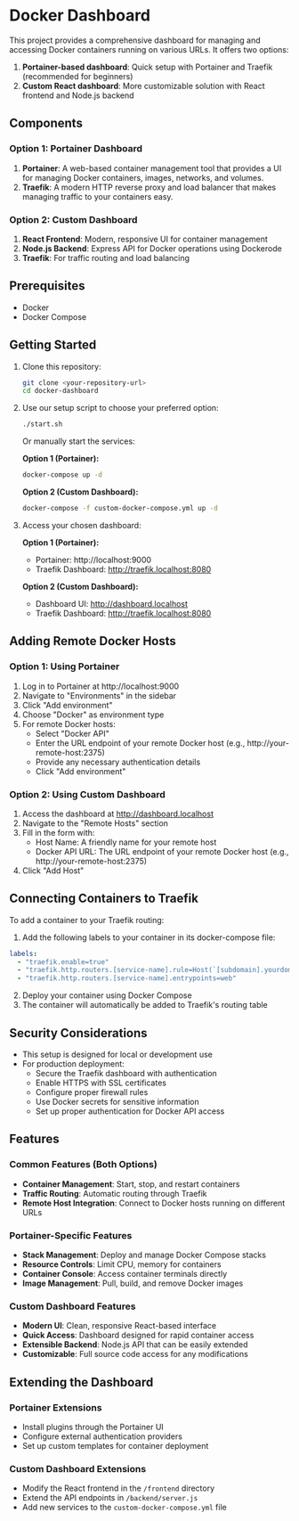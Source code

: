 # Docker Dashboard

This project provides a comprehensive dashboard for managing and accessing Docker containers running on various URLs. It offers two options:

1. **Portainer-based dashboard**: Quick setup with Portainer and Traefik (recommended for beginners)
2. **Custom React dashboard**: More customizable solution with React frontend and Node.js backend

## Components

### Option 1: Portainer Dashboard
1. **Portainer**: A web-based container management tool that provides a UI for managing Docker containers, images, networks, and volumes.
2. **Traefik**: A modern HTTP reverse proxy and load balancer that makes managing traffic to your containers easy.

### Option 2: Custom Dashboard
1. **React Frontend**: Modern, responsive UI for container management
2. **Node.js Backend**: Express API for Docker operations using Dockerode
3. **Traefik**: For traffic routing and load balancing

## Prerequisites

- Docker
- Docker Compose

## Getting Started

1. Clone this repository:
   ```bash
   git clone <your-repository-url>
   cd docker-dashboard
   ```

2. Use our setup script to choose your preferred option:
   ```bash
   ./start.sh
   ```
   
   Or manually start the services:
   
   **Option 1 (Portainer):**
   ```bash
   docker-compose up -d
   ```
   
   **Option 2 (Custom Dashboard):**
   ```bash
   docker-compose -f custom-docker-compose.yml up -d
   ```

3. Access your chosen dashboard:
   
   **Option 1 (Portainer):**
   - Portainer: http://localhost:9000
   - Traefik Dashboard: http://traefik.localhost:8080
   
   **Option 2 (Custom Dashboard):**
   - Dashboard UI: http://dashboard.localhost
   - Traefik Dashboard: http://traefik.localhost:8080

## Adding Remote Docker Hosts

### Option 1: Using Portainer

1. Log in to Portainer at http://localhost:9000
2. Navigate to "Environments" in the sidebar
3. Click "Add environment"
4. Choose "Docker" as environment type
5. For remote Docker hosts:
   - Select "Docker API"
   - Enter the URL endpoint of your remote Docker host (e.g., http://your-remote-host:2375)
   - Provide any necessary authentication details
   - Click "Add environment"

### Option 2: Using Custom Dashboard

1. Access the dashboard at http://dashboard.localhost
2. Navigate to the "Remote Hosts" section
3. Fill in the form with:
   - Host Name: A friendly name for your remote host
   - Docker API URL: The URL endpoint of your remote Docker host (e.g., http://your-remote-host:2375)
4. Click "Add Host"

## Connecting Containers to Traefik

To add a container to your Traefik routing:

1. Add the following labels to your container in its docker-compose file:

```yaml
labels:
  - "traefik.enable=true"
  - "traefik.http.routers.[service-name].rule=Host(`[subdomain].yourdomain.com`)"
  - "traefik.http.routers.[service-name].entrypoints=web"
```

2. Deploy your container using Docker Compose
3. The container will automatically be added to Traefik's routing table

## Security Considerations

- This setup is designed for local or development use
- For production deployment:
  - Secure the Traefik dashboard with authentication
  - Enable HTTPS with SSL certificates
  - Configure proper firewall rules
  - Use Docker secrets for sensitive information
  - Set up proper authentication for Docker API access

## Features

### Common Features (Both Options)
- **Container Management**: Start, stop, and restart containers
- **Traffic Routing**: Automatic routing through Traefik
- **Remote Host Integration**: Connect to Docker hosts running on different URLs

### Portainer-Specific Features
- **Stack Management**: Deploy and manage Docker Compose stacks
- **Resource Controls**: Limit CPU, memory for containers
- **Container Console**: Access container terminals directly
- **Image Management**: Pull, build, and remove Docker images

### Custom Dashboard Features
- **Modern UI**: Clean, responsive React-based interface
- **Quick Access**: Dashboard designed for rapid container access
- **Extensible Backend**: Node.js API that can be easily extended
- **Customizable**: Full source code access for any modifications

## Extending the Dashboard

### Portainer Extensions
- Install plugins through the Portainer UI
- Configure external authentication providers
- Set up custom templates for container deployment

### Custom Dashboard Extensions
- Modify the React frontend in the `/frontend` directory
- Extend the API endpoints in `/backend/server.js`
- Add new services to the `custom-docker-compose.yml` file

